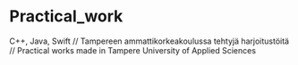 # Practical_work
C++, Java, Swift // 
Tampereen ammattikorkeakoulussa tehtyjä harjoitustöitä
// Practical works made in Tampere University of Applied Sciences

